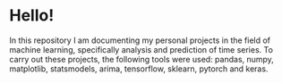 # Hello!
In this repository I am documenting my personal projects in the field of machine learning, 
specifically analysis and prediction of time series. 
To carry out these projects, the following tools were used: pandas, numpy, matplotlib, statsmodels, arima, tensorflow, sklearn, pytorch and keras. 
